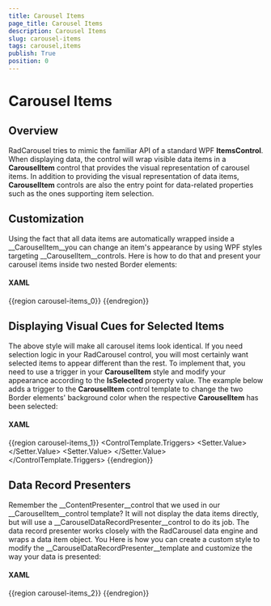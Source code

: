```yaml
---
title: Carousel Items
page_title: Carousel Items
description: Carousel Items
slug: carousel-items
tags: carousel,items
publish: True
position: 0
---
```


# Carousel Items



## Overview

RadCarousel tries to mimic the familiar API of a standard WPF __ItemsControl__. When displaying data, the control will wrap visible data items in a __CarouselItem__ control that provides the visual representation of carousel items. In addition to providing the visual representation of data items, __CarouselItem__ controls are also the entry point for data-related properties such as the ones supporting item selection.

## Customization

Using the fact that all data items are automatically wrapped inside a __CarouselItem__you can change an item's appearance by using WPF styles targeting __CarouselItem__controls. Here is how to do that and present your carousel items inside two nested Border elements:

#### __XAML__

{{region carousel-items_0}}
	<Style TargetType="{x:Type telerik:CarouselItem}">
	    <Setter Property="Template" >
	        <Setter.Value>
	            <ControlTemplate TargetType="{x:Type telerik:CarouselItem}">
	                    <Border >
	                        <Border x:Name="CarouselItemMainBorder" 
	                                ClipToBounds="False" Height="175" Width="150" RenderTransformOrigin="0.5, 1"
	                                Opacity="{Binding RelativeSource={RelativeSource TemplatedParent}, Path=ReflectionSettings.Opacity}" 
	                                Visibility="{Binding RelativeSource={RelativeSource TemplatedParent}, Path=ReflectionSettings.Visibility}"
	                                BorderBrush="#FF91B3FF" BorderThickness="1,1,1,1" CornerRadius="5,5,5,5" SnapsToDevicePixels="True">
	                            <Border.Background>
	                                <LinearGradientBrush EndPoint="108,472" StartPoint="108,23" MappingMode="Absolute">
	                                    <GradientStop Color="#FF2C3A68" Offset="0"/>
	                                    <GradientStop Color="#FF000000" Offset="1"/>
	                                    <GradientStop Color="#FF0F224C" Offset="0.045"/>
	                                    <GradientStop Color="#FF000000" Offset="0.0451"/>
	                                </LinearGradientBrush>
	                            </Border.Background>
	                                <Border Opacity="1" BorderBrush="#3F000000" BorderThickness="1,1,1,1" CornerRadius="5,5,5,5" Margin="10,10,10,10" x:Name="CarouselItemInnerBorder" SnapsToDevicePixels="True">
	                                    <Border.Background>
	                                        <LinearGradientBrush EndPoint="101,462" StartPoint="101,13" MappingMode="Absolute">
	                                            <GradientStop Color="#FF2C3A68" Offset="0"/>
	                                            <GradientStop Color="#FF000000" Offset="1"/>
	                                            <GradientStop Color="#FF0F224C" Offset="0.045"/>
	                                            <GradientStop Color="#FF000000" Offset="0.0451"/>
	                                        </LinearGradientBrush>
	                                    </Border.Background>
	                                    <!-- The ContentPresenter below will display the CarouselItem data -->
	                                    <ContentPresenter IsHitTestVisible="True" />
	                                </Border>
	                            </Border>
	                    </Border>
	            </ControlTemplate>
	        </Setter.Value>
	    </Setter>
	</Style>
	{{endregion}}



## Displaying Visual Cues for Selected Items

The above style will make all carousel items look identical. If you need selection logic in your RadCarousel control, you will most certainly want selected items to appear different than the rest. To implement that, you need to use a trigger in your __CarouselItem__ style and modify your appearance according to the __IsSelected__ property value. The example below adds a trigger to the __CarouselItem__ control template to change the two Border elements' background color when the respective __CarouselItem__ has been selected:

#### __XAML__

{{region carousel-items_1}}
	<ControlTemplate.Triggers>
	    <Trigger Property="IsSelected" Value="True" >
	        <Setter TargetName="CarouselItemMainBorder" Property="Background">
	            <Setter.Value>
	                <LinearGradientBrush EndPoint="108,472" StartPoint="108,23" MappingMode="Absolute">
	                    <GradientStop Color="#FF344B97" Offset="0"/>
	                    <GradientStop Color="#FF000000" Offset="1"/>
	                    <GradientStop Color="#FF233F7E" Offset="0.045"/>
	                    <GradientStop Color="#FF000000" Offset="0.0451"/>
	                </LinearGradientBrush>
	            </Setter.Value>
	        </Setter>
	        <Setter TargetName="CarouselItemInnerBorder" Property="Background">
	            <Setter.Value>
	                <LinearGradientBrush  EndPoint="101,462" StartPoint="101,13" MappingMode="Absolute">
	                    <GradientStop Color="#FF344B97" Offset="0"/>
	                    <GradientStop Color="#FF000000" Offset="1"/>
	                    <GradientStop Color="#FF233F7E" Offset="0.045"/>
	                    <GradientStop Color="#FF000000" Offset="0.0451"/>
	                </LinearGradientBrush>
	            </Setter.Value>
	        </Setter>
	    </Trigger>
	</ControlTemplate.Triggers>
	{{endregion}}



##  Data Record Presenters

Remember the __ContentPresenter__control that we used in our __CarouselItem__control template? It will not display the data items directly, but will use a __CarouselDataRecordPresenter__control to do its job. The data record presenter works closely with the RadCarousel data engine and wraps a data item object. You Here is how you can create a custom style to modify the __CarouselDataRecordPresenter__template and customize the way your data is presented:

#### __XAML__

{{region carousel-items_2}}
	<Style TargetType="{x:Type telerik:CarouselDataRecordPresenter}">
	    <Setter Property="Template">
	        <Setter.Value>
	            <ControlTemplate TargetType="{x:Type telerik:CarouselDataRecordPresenter}">
	                <Grid IsHitTestVisible="False" HorizontalAlignment="Stretch" VerticalAlignment="Stretch">
	                    <Grid.RowDefinitions>
	                        <RowDefinition Height="30" />
	                        <RowDefinition Height="100" />
	                        <RowDefinition Height="Auto" />
	                    </Grid.RowDefinitions>
	                    <StackPanel Grid.Row="0" Orientation="Horizontal" VerticalAlignment="Center" >
	                        <Label Content="{Binding Path=[FirstName]}" Foreground="#ff8FB3FF" FontSize="12" />
	                        <Label  Content="{Binding Path=[LastName]}" Foreground="#ff8FB3FF" FontSize="12" />
	                    </StackPanel>
	                    <Rectangle Grid.Row="1" RadiusX="3" RadiusY="3" Width="110" Height="80">
	                        <Rectangle.Fill>
	                            <ImageBrush x:Name="brush" ImageSource="{Binding Path=[Picture]}"/>
	                        </Rectangle.Fill>
	                    </Rectangle>
	                    <StackPanel Grid.Row="2"  Orientation="Horizontal" VerticalAlignment="Center">
	                        <Label Content="Phone: " Foreground="#ff8FB3FF" FontSize="12"/>
	                        <Label Content="{Binding Path=[Phone]}" FontSize="12" Foreground="#ff8FB3FF"/>
	                    </StackPanel>
	                </Grid>
	            </ControlTemplate>
	        </Setter.Value>
	    </Setter>
	</Style>
	{{endregion}}



